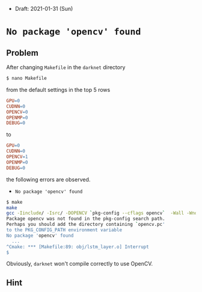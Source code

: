 * Draft: 2021-01-31 (Sun)

# `No package 'opencv' found`

## Problem

After changing `Makefile` in the `darknet` directory

```bash
$ nano Makefile
```

from the default settings in the top 5 rows

```makefile
GPU=0
CUDNN=0
OPENCV=0
OPENMP=0
DEBUG=0
```

to

```makefile
GPU=0
CUDNN=0
OPENCV=1
OPENMP=0
DEBUG=0
```

the following errors are observed.

* `No package 'opencv' found`

```bash
$ make
make
gcc -Iinclude/ -Isrc/ -DOPENCV `pkg-config --cflags opencv`  -Wall -Wno-unused-result -Wno-unknown-pragmas -Wfatal-errors -fPIC -Ofast -DOPENCV -c ./src/gemm.c -o obj/gemm.o
Package opencv was not found in the pkg-config search path.
Perhaps you should add the directory containing `opencv.pc'
to the PKG_CONFIG_PATH environment variable
No package 'opencv' found
  ...
^Cmake: *** [Makefile:89: obj/lstm_layer.o] Interrupt
$
```

Obviously, `darknet` won't compile correctly to use OpenCV.

## Hint

